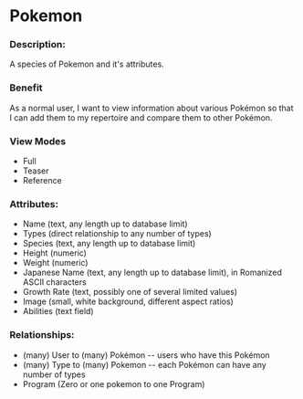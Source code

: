 # Pokemon

### Description:
A species of Pokemon and it's attributes.

### Benefit
As a normal user, I want to view information about various Pokémon so that
I can add them to my repertoire and compare them to other Pokémon.

### View Modes

* Full
* Teaser
* Reference

### Attributes:

* Name (text, any length up to database limit)
* Types (direct relationship to any number of types)
* Species (text, any length up to database limit)
* Height (numeric)
* Weight (numeric)
* Japanese Name (text, any length up to database limit), in Romanized
  ASCII characters
* Growth Rate (text, possibly one of several limited values)
* Image (small, white background, different aspect ratios)
* Abilities (text field)

### Relationships:

* (many) User to (many) Pokémon -- users who have this Pokémon
* (many) Type to (many) Pokemon -- each Pokémon can have any number of
  types
* Program (Zero or one pokemon to one Program)

